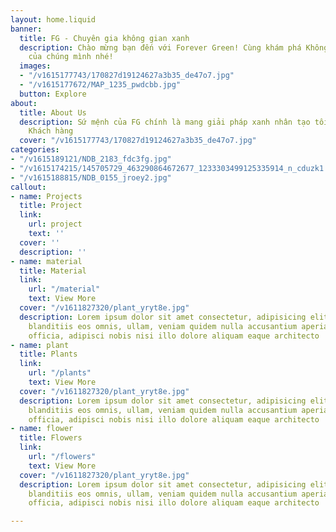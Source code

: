 ```yaml
---
layout: home.liquid
banner:
  title: FG - Chuyên gia không gian xanh
  description: Chào mừng bạn đến với Forever Green! Cùng khám phá Không Gian Xanh
    của chúng mình nhé!
  images:
  - "/v1615177743/170827d19124627a3b35_de47o7.jpg"
  - "/v1615177672/MAP_1235_pwdcbb.jpg"
  button: Explore
about:
  title: About Us
  description: Sứ mệnh của FG chính là mang giải pháp xanh nhân tạo tối ưu nhất đến
    Khách hàng
  cover: "/v1615177743/170827d19124627a3b35_de47o7.jpg"
categories:
- "/v1615189121/NDB_2183_fdc3fg.jpg"
- "/v1615174215/145705729_463290864672677_1233303499125335914_n_cduzk1.jpg"
- "/v1615188815/NDB_0155_jroey2.jpg"
callout:
- name: Projects
  title: Project
  link:
    url: project
    text: ''
  cover: ''
  description: ''
- name: material
  title: Material
  link:
    url: "/material"
    text: View More
  cover: "/v1611827320/plant_yryt8e.jpg"
  description: Lorem ipsum dolor sit amet consectetur, adipisicing elit. Velit quaerat
    blanditiis eos omnis, ullam, veniam quidem nulla accusantium aperiam cum voluptas
    officia, adipisci nobis nisi illo dolore aliquam eaque architecto
- name: plant
  title: Plants
  link:
    url: "/plants"
    text: View More
  cover: "/v1611827320/plant_yryt8e.jpg"
  description: Lorem ipsum dolor sit amet consectetur, adipisicing elit. Velit quaerat
    blanditiis eos omnis, ullam, veniam quidem nulla accusantium aperiam cum voluptas
    officia, adipisci nobis nisi illo dolore aliquam eaque architecto
- name: flower
  title: Flowers
  link:
    url: "/flowers"
    text: View More
  cover: "/v1611827320/plant_yryt8e.jpg"
  description: Lorem ipsum dolor sit amet consectetur, adipisicing elit. Velit quaerat
    blanditiis eos omnis, ullam, veniam quidem nulla accusantium aperiam cum voluptas
    officia, adipisci nobis nisi illo dolore aliquam eaque architecto

---
```

